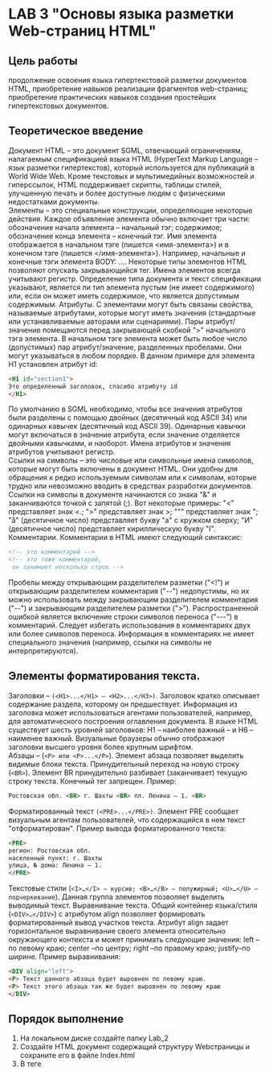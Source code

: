 # LAB 3 "Основы языка разметки Web-страниц HTML"

## Цель работы
продолжение освоения языка гипертекстовой разметки документов HTML, приобретение навыков реализации фрагментов web-страниц; приобретение практических навыков создания простейших гипертекстовых документов.

## Теоретическое введение
Документ HTML – это документ SGML, отвечающий ограничениям, налагаемым спецификацией языка HTML (HyperText Markup Language –
язык разметки гипертекстов), который используется для публикаций в World Wide Web. Кроме текстовых и мультимедийных возможностей и гиперссылок, HTML поддерживает скрипты, таблицы стилей, улучшенную печать и более доступные людям с физическими недостатками документы.  
Элементы – это специальные конструкции, определяющие некоторые действия. Каждое объявление элемента обычно включает три части: обозначение начала элемента – начальный тэг; содержимое; обозначение конца элемента – конечный тэг. Имя элемента отображается в начальном тэге (пишется <имя-элемента>) и в конечном тэге (пишется </имя-элемента>). Например, начальные и
конечные тэги элемента BODY: <BODY>...</BODY>. Некоторые типы элементов HTML позволяют опускать закрывающийся тег. Имена элементов всегда учитывают регистр. Определение типа документа и текст спецификации указывают, является ли тип элемента пустым (не имеет содержимого) или, если он может иметь содержимое, что является допустимым содержимым. Атрибуты. С элементами могут быть связаны свойства, называемые атрибутами, которые могут иметь значения (стандартные или устанавливаемые авторами или сценариями). Пары атрибут/значение помещаются перед закрывающей скобкой ">" начального тэга элемента. В начальном тэге элемента может быть любое число (допустимых) пар атрибут/значение, разделенных пробелами. Они могут указываться в любом порядке. В данном примере для элемента H1 установлен атрибут id:
```html
<H1 id="section1">
Это определенный заголовок, спасибо атрибуту id
</H1>
```
По умолчанию в SGML необходимо, чтобы все значения атрибутов были разделены с помощью двойных (десятичный код ASCII 34) или
одинарных кавычек (десятичный код ASCII 39). Одинарные кавычки могут включаться в значение атрибута, если значение отделяется
двойными кавычками, и наоборот. Имена атрибутов и значения атрибутов учитывают регистр.  
Ссылки на символы – это числовые или символьные имена символов, которые могут быть включены в документ HTML. Они удобны для обращения к редко используемым символам или к символам, которые трудно или невозможно вводить в средствах разработки документов. Ссылки на символы в документе начинаются со знака "&" и заканчиваются точкой с запятой (;). Вот некоторые примеры:
"&lt;" представляет знак <.; "&gt;" представляет знак >; "&quot;" представляет знак "; "&#229;" (десятичное число) представляет букву "a" с кружком сверху; "&#1048;" (десятичное число) представляет кириллическую букву "I".
Комментарии. Комментарии в HTML имеют следующий синтаксис:
```html
<!-- это комментарий -->
<!-- это тоже комментарий,
 он занимает несколько строк -->
```
Пробелы между открывающим разделителем разметки ("<!") и открывающим разделителем комментария ("--") недопустимы, но их
можно использовать между закрывающим разделителем комментария ("--") и закрывающим разделителем разметки (">"). Распространенной ошибкой является включение строки символов переноса ("---") в комментарий. Следует избегать использования в комментариях двух или более символов переноса. Информация в комментариях не имеет специального значения
(например, ссылки на символы не интерпретируются).  
## Элементы форматирования текста. 
Заголовки – `(<H1>...</H1> – <H2>...</H3>)`. Заголовок кратко описывает содержание раздела, которому он предшествует. Информация из заголовка может использоваться агентами пользователей, например, для автоматического построения оглавления документа. В языке HTML существует шесть уровней заголовков: H1 – наиболее важный – и H6 – наименее важный. Визуальные браузеры обычно отображают заголовки высшего уровня более крупным шрифтом.   
Абзацы – (`<P> или <P>...</P>`). Элемент абзаца позволяет выделить видимые блоки текста. Принудительный переход на новую строку (`<BR>`). Элемент BR принудительно разбивает (заканчивает) текущую строку текста. Конечный тег запрещен. Пример:
```html
Ростовская обл. <BR> г. Шахты <BR> пл. Ленина – 1. <BR>
```
Форматированный текст `(<PRE>...</PRE>)`. Элемент PRE сообщает визуальным агентам пользователей, что содержащийся в нем
текст "отформатирован". Пример вывода форматированного текста:
```html
<PRE>
регион: Ростовская обл.
населенный пункт: г. Шахты
улица, № дома: Ленина – 1.
</PRE>
```
Текстовые стили (`<I>…</I> – курсив; <В>…</В> – полужирный; <U>…</U> – подчеркивание`). Данная группа элементов позволяет выделить выводимый текст.
Выравнивание текста. Общий контейнер языка/стиля (`<DIV>…</DIV>`) с атрибутом align позволяет формировать форматированный вывод участков текста. Атрибут align задает горизонтальное выравнивание своего элемента относительно окружающего контекста и может принимать следующие значения: left – по левому краю; center –по центру; right –по правому краю; justify–по ширине.
Пример выравнивания:
```html
<DIV align="left">
<P> Текст данного абзаца будет выровнен по левому краю.
<P> Текст этого абзаца так же будет выровнен по левому краю
</DIV>
```

## Порядок выполнение
1. На локальном диске создайте папку Lab_2
2. Создайте HTML документ содержащий структуру Webстраницы и сохраните его в файле Index.html
3. В теге <TITLE> укажите свою фамилию
4. Создайте заголовок 1 уровня с текстом «Листопад»
5. Задайте заголовку выравнивание по центру с помощью атрибута ALIGN со значением CENTER ( <h1 align=center>)
6. После заголовка добавьте в документ следующий код
```html
<pre>
Лес, точно терем расписной,
Лиловый, золотой, багряный,
Веселой, пестрою
стеной Стоит над
светлою поляной.
</pre>
```
7. Сохраните и посмотрите результат в браузере.
8. Задайте странице фон и цвет текста соответствующие осенней тематике.
9. После тега `<PRE> </PRE>` добавьте заголовок 3 уровня с текстом «Иван Бунин» Выровняйте данный заголовок по правому краю экрана с помощью атрибута align=right.
10. Добавьте разделительную горизонтальную линию с помощью тега <HR>, линия должна быть на всю ширину экрана и толщиной 3 пикселя.
11. Добавьте заголовок 1 уровня с текстом «Золотая осень», выровняйте по центру экрана.
12.После заголовка добавьте код
13. Добавьте на страницу заголовок 1 уровня с текстом «Цвета радуги» выровняйте заголовок по центру.
14. Добавьте абзац содержащий следующий текст: Каждый охотник желает знать где сидит фазан. 
15. Необходимо задать каждому слову определенный цвет (Каждый - красным, охотник - оранжевый. желает - желтый, знать -
зеленый, где - голубой, сидит - синий, фазан - фиолетовый)!
16. Для того чтобы каждому слову задать определенный цвет заключаем его внутрь тега <FONT> с атрибутом COLOR значением
данного атрибута является либо код цвета в системе RGB либо название цвета на английском.
17. С помощью атрибута SIZE у тега FONT задайте каждому слову разные размеры текста на свой выбор значением данного
атрибута являются цифры от 1 до 7.
18. Сохраните и посмотрите результат в браузере.
19. Далее задайте первому слову жирное начертание, второму курсивное, третьему подчеркнутое, четвертому зачеркнутое, последние два слова сделайте нижним и верхним индексом
 
## Содержание отчёта
